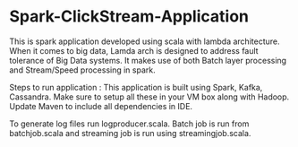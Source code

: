 # Spark-ClickStream-Application

This is spark application developed using scala with lambda architecture.  When it comes to big data, Lamda arch is designed to address
fault tolerance of Big Data systems. It makes use of both Batch layer processing and Stream/Speed processing in spark.

Steps to run application :
This application is built using Spark, Kafka, Cassandra. Make sure to setup all these in your VM box along with Hadoop.
Update Maven to include all dependencies in IDE.

To generate log files run logproducer.scala. Batch job is run from batchjob.scala and streaming job is run using streamingjob.scala. 
